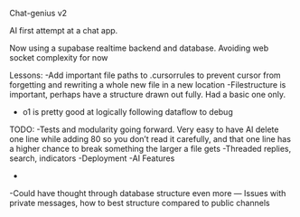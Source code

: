 Chat-genius v2

AI first attempt at a chat app.

Now using a supabase realtime backend and database.
Avoiding web socket complexity for now

Lessons:
-Add important file paths to .cursorrules to prevent cursor from forgetting and rewriting a whole new file in a new location
-Filestructure is important, perhaps have a structure drawn out fully. Had a basic one only.
- o1 is pretty good at logically following dataflow to debug

TODO:
-Tests and modularity going forward. Very easy to have AI delete one line while adding 80 so you don’t read it carefully, and that one line has a higher chance to break something the larger a file gets
-Threaded replies, search, indicators
-Deployment
-AI Features

*
-Could have thought through database structure even more
— Issues with private messages, how to best structure compared to public channels